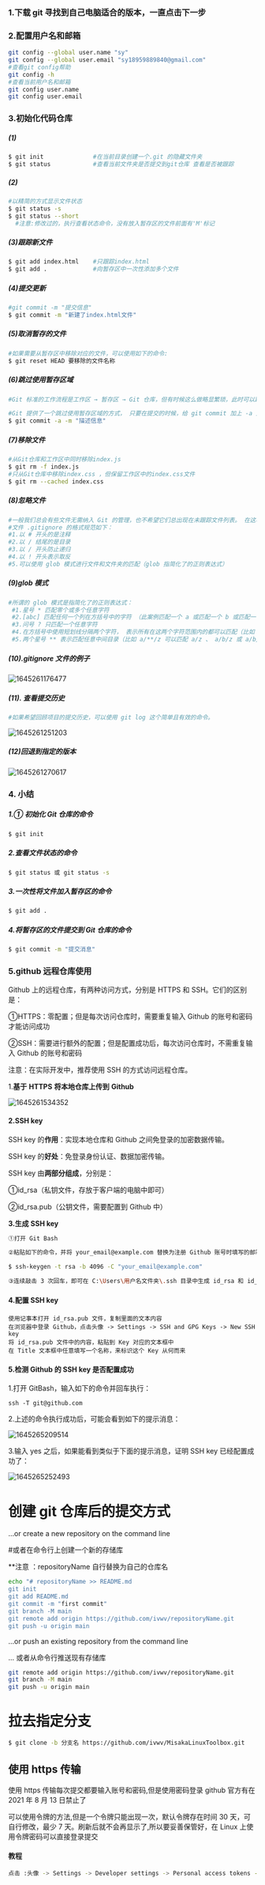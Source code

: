 ### 1.下载 git 寻找到自己电脑适合的版本，一直点击下一步

### 2.配置用户名和邮箱

```bash
git config --global user.name "sy"
git config --global user.email "sy18959889840@gmail.com"
#查看git config帮助
git config -h
#查看当前用户名和邮箱
git config user.name
git config user.email
```

### 3.初始化代码仓库

##### (1)

```bash
$ git init  			#在当前目录创建一个.git 的隐藏文件夹
$ git status  			#查看当前文件夹是否提交到git仓库 查看是否被跟踪
```

##### (2)

```bash
#以精简的方式显示文件状态
$ git status -s
$ git status --short
  #注意:修改过的，执行查看状态命令，没有放入暂存区的文件前面有'M'标记
```

##### (3)跟踪新文件

```bash
$ git add index.html  	#只跟踪index.html
$ git add .				#向暂存区中一次性添加多个文件
```

##### (4)提交更新

```bash
#git commit -m "提交信息"
$ git commit -m "新建了index.html文件"
```

##### (5)取消暂存的文件

```bash
#如果需要从暂存区中移除对应的文件，可以使用如下的命令:
$ git reset HEAD 要移除的文件名称
```

##### (6)**跳过使用暂存区域**

```bash
#Git 标准的工作流程是工作区 → 暂存区 → Git 仓库，但有时候这么做略显繁琐，此时可以跳过暂存区，直接将工作区中的修改提交到 Git 仓库，这时候 Git 工作的流程简化为了工作区 → Git 仓库。

#Git 提供了一个跳过使用暂存区域的方式， 只要在提交的时候，给 git commit 加上 -a 选项，Git 就会自动把所有已经跟踪过的文件暂存起来一并提交，从而跳过 git add 步骤：
$ git commit -a -m "描述信息"
```

##### (7)移除文件

```bash
#从Git仓库和工作区中同时移除index.js
$ git rm -f index.js
#只从Git仓库中移除index.css ，但保留工作区中的index.css文件
$ git rm --cached index.css
```

##### (8)**忽略文件**

```bash
#一般我们总会有些文件无需纳入 Git 的管理，也不希望它们总出现在未跟踪文件列表。 在这种情况下，我们可以创建一个名为 .gitignore 的配置文件，列出要忽略的文件的匹配模式。
#文件 .gitignore 的格式规范如下：
#1.以 # 开头的是注释
#2.以 / 结尾的是目录
#3.以 / 开头防止递归
#4.以 ! 开头表示取反
#5.可以使用 glob 模式进行文件和文件夹的匹配（glob 指简化了的正则表达式）

```

##### (9)**glob** **模式**

```bash
#所谓的 glob 模式是指简化了的正则表达式：
 #1.星号 * 匹配零个或多个任意字符
 #2.[abc] 匹配任何一个列在方括号中的字符 （此案例匹配一个 a 或匹配一个 b 或匹配一个 c）
 #3.问号 ? 只匹配一个任意字符
 #4.在方括号中使用短划线分隔两个字符， 表示所有在这两个字符范围内的都可以匹配（比如 [0-9] 表示匹配所有 0 到 9 的数字）
 #5.两个星号 ** 表示匹配任意中间目录（比如 a/**/z 可以匹配 a/z 、 a/b/z 或 a/b/c/z 等）

```

##### (10)**.gitignore** **文件的例子**

![1645261176477](../mdBeforeImg\1645261176477.png)

##### (11)**.** **查看提交历史**

```bash
#如果希望回顾项目的提交历史，可以使用 git log 这个简单且有效的命令。
```

![1645261251203](../mdBeforeImg\1645261251203.png)

##### (12)**回退到指定的版本**

![1645261270617](../mdBeforeImg\1645261270617.png)

### 4. 小结

##### 1.① 初始化 Git 仓库的命令

```bash
$ git init
```

##### 2.查看文件状态的命令

```bash
$ git status 或 git status -s
```

##### 3.一次性将文件加入暂存区的命令

```bash
$ git add .
```

##### 4.将暂存区的文件提交到 Git 仓库的命令

```bash
$ git commit -m "提交消息"
```

### 5.github 远程仓库使用

Github 上的远程仓库，有两种访问方式，分别是 HTTPS 和 SSH。它们的区别是：

 ①HTTPS：零配置；但是每次访问仓库时，需要重复输入 Github 的账号和密码才能访问成功

 ②SSH：需要进行额外的配置；但是配置成功后，每次访问仓库时，不需重复输入 Github 的账号和密码

注意：在实际开发中，推荐使用 SSH 的方式访问远程仓库。

1.**基于** **HTTPS** **将本地仓库上传到** **Github**

![1645261534352](../mdBeforeImg\1645261534352.png)

#### 2.**SSH key**

SSH key 的**作用**：实现本地仓库和 Github 之间免登录的加密数据传输。

SSH key 的**好处**：免登录身份认证、数据加密传输。

SSH key 由**两部分组成**，分别是：

①id_rsa（私钥文件，存放于客户端的电脑中即可）

②id_rsa.pub（公钥文件，需要配置到 Github 中）

**3.生成** **SSH key**

```bash
①打开 Git Bash

②粘贴如下的命令，并将 your_email@example.com 替换为注册 Github 账号时填写的邮箱：

$ ssh-keygen -t rsa -b 4096 -C "your_email@example.com"

③连续敲击 3 次回车，即可在 C:\Users\用户名文件夹\.ssh 目录中生成 id_rsa 和 id_rsa.pub 两个文件
```

#### 4.**配置** **SSH key**

```bash'
使用记事本打开 id_rsa.pub 文件，复制里面的文本内容
在浏览器中登录 Github，点击头像 -> Settings -> SSH and GPG Keys -> New SSH key
将 id_rsa.pub 文件中的内容，粘贴到 Key 对应的文本框中
在 Title 文本框中任意填写一个名称，来标识这个 Key 从何而来
```

#### 5.**检测** **Github** **的** **SSH key** **是否配置成功**

 1.打开 GitBash，输入如下的命令并回车执行：

    ssh -T git@github.com

 2.上述的命令执行成功后，可能会看到如下的提示消息：

![1645265209514](../mdBeforeImg\1645265209514.png)

3.输入 yes 之后，如果能看到类似于下面的提示消息，证明 SSH key 已经配置成功了：

![1645265252493](../mdBeforeImg\1645265252493.png)

# 创建 git 仓库后的提交方式

…or create a new repository on the command line

#或者在命令行上创建一个新的存储库

\*\*注意 ：repositoryName 自行替换为自己的仓库名

```bash
echo "# repositoryName >> README.md
git init
git add README.md
git commit -m "first commit"
git branch -M main
git remote add origin https://github.com/ivwv/repositoryName.git
git push -u origin main
```

…or push an existing repository from the command line

... 或者从命令行推送现有存储库

```bash
git remote add origin https://github.com/ivwv/repositoryName.git
git branch -M main
git push -u origin main
```

# 拉去指定分支

```bash
$ git clone -b 分支名 https://github.com/ivwv/MisakaLinuxToolbox.git
```

## 使用 https 传输

使用 https 传输每次提交都要输入账号和密码,但是使用密码登录 github 官方有在 2021 年 8 月 13 日禁止了

可以使用令牌的方法,但是一个令牌只能出现一次，默认令牌存在时间 30 天，可自行修改，最少 7 天。刷新后就不会再显示了,所以要妥善保管好，在 Linux 上使用令牌密码可以直接登录提交

#### 教程

```bash
点击 :头像 -> Settings -> Developer settings -> Personal access tokens -> Generate new token ->(输入note 名称 ->选择生效天数 ->勾选使用权限 ->保存token密钥 (密钥很重要))
```

